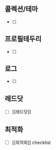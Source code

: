 


## 콜렉션/테마
- [ ]  

## 프로필테두리
- [ ]  


## 로그
- [ ]  


## 레드닷
- [ ]  [[레드닷]]


## 최적화
- [ ] [[최적화]] checklist